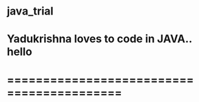 # java_trial
Yadukrishna loves to code in JAVA..
hello
=======================================
==========================================
=================
